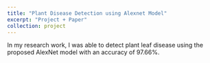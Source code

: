 ```yaml
---
title: "Plant Disease Detection using Alexnet Model"
excerpt: "Project + Paper"
collection: project
---
```


In my research work, I was able to detect plant leaf disease using the proposed AlexNet model with an accuracy of 97.66%.
